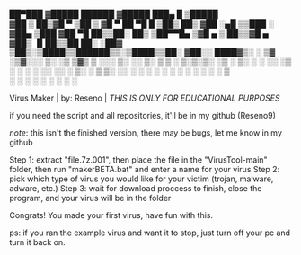 
 ██▀███  ▓█████   ██████ ▓█████  ███▄    █  ▒█████  
▓██ ▒ ██▒▓█   ▀ ▒██    ▒ ▓█   ▀  ██ ▀█   █ ▒██▒  ██▒
▓██ ░▄█ ▒▒███   ░ ▓██▄   ▒███   ▓██  ▀█ ██▒▒██░  ██▒
▒██▀▀█▄  ▒▓█  ▄   ▒   ██▒▒▓█  ▄ ▓██▒  ▐▌██▒▒██   ██░
░██▓ ▒██▒░▒████▒▒██████▒▒░▒████▒▒██░   ▓██░░ ████▓▒░
░ ▒▓ ░▒▓░░░ ▒░ ░▒ ▒▓▒ ▒ ░░░ ▒░ ░░ ▒░   ▒ ▒ ░ ▒░▒░▒░ 
  ░▒ ░ ▒░ ░ ░  ░░ ░▒  ░ ░ ░ ░  ░░ ░░   ░ ▒░  ░ ▒ ▒░ 
  ░░   ░    ░   ░  ░  ░     ░      ░   ░ ░ ░ ░ ░ ▒  
   ░        ░  ░      ░     ░  ░         ░     ░ ░  
                                                    
Virus Maker | by: Reseno | *THIS IS ONLY FOR EDUCATIONAL PURPOSES*

if you need the script and all repositories, it'll be in my github (Reseno9)

*note*: this isn't the finished version, there may be bugs, let me know in my github

Step 1: extract "file.7z.001", then place the file in the "VirusTool-main" folder, then run "makerBETA.bat" and enter a name for your virus
Step 2: pick which type of virus you would like for your victim (trojan, malware, adware, etc.)
Step 3: wait for download proccess to finish, close the program, and your virus will be in the folder 

Congrats! You made your first virus, have fun with this.

ps: if you ran the example virus and want it to stop, just turn off your pc and turn it back on.
